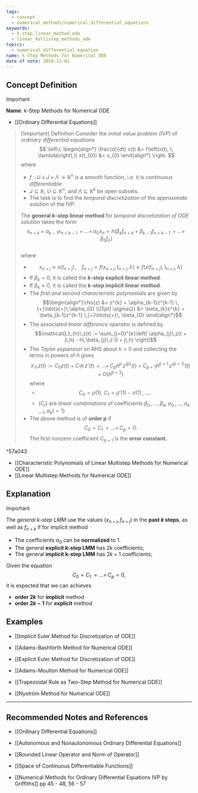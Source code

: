 ```yaml
---
tags:
  - concept
  - numerical_methods/numerical_differential_equations
keywords:
  - k_step_linear_method_ode
  - linear_multistep_methods_ode
topics:
  - numerical_differential_equation
name: k-Step Methods for Numerical ODE
date of note: 2024-11-01
---
```


## Concept Definition

>[!important]
>**Name**: k-Step Methods for Numerical ODE
- [[Ordinary Differential Equations]]



>[!important] Definition
>Consider the *initial value problem (IVP)* of *ordinary differential equations*
>$$
>\left\{
>\begin{align*}
>\frac{d}{dt} x(t) &= f\left(x(t), t, \lambda\right),\\
>x(t_{0}) &= x_{0}
>\end{align*}
>\right.
>$$
>where 
>- $f: U \times J \times \Lambda \to \mathbb{R}^n$ is a smooth function, i.e. it is *continuous differentiable*. 
>- $J \subseteq \mathbb{R}$, $U \subseteq \mathbb{R}^n$, and $\Lambda \subseteq \mathbb{R}^k$ be open subsets.
>- The task is to find the *temporal discretization* of the *approximate solution* of the IVP.
>  
>The **general $k$-step linear method** for *temporal discretization of ODE solution*  takes the form
>$$
>x_{n+k} + \alpha_{k-1}x_{n+k-1} \,{+}\ldots{+}\,\alpha_{0}x_{n} = h\left( \beta_{k}f_{n+k} + \beta_{k-1}f_{n+k-1}  \,{+}\ldots{+}\, \beta_{0}f_{n}\right) 
>$$  
>where
>- $$x_{n+j} \approx x(t_{n+j}), \quad f_{n+j} = f(x_{n+j}, t_{n+j}, \lambda) \approx f(x(t_{n+j}), t_{n+j}, \lambda)$$
>- If $\beta_{k} = 0$, it is called the **$k$-step explicit linear method**.
>- If $\beta_{k} \neq 0$, it is called the **$k$-step implicit linear method**.
>- The *first and second characteristic polynomials* are given by $$\begin{align*}\rho(z) &= z^{k} + \alpha_{k-1}z^{k-1} \,{+}\ldots{+}\,\alpha_{0} \\[5pt] \sigma(z) &= \beta_{k}z^{k} + \beta_{k-1}z^{k-1} \,{+}\ldots{+}\, \beta_{0} \end{align*}$$
>- The associated *linear difference operator* is defined by $$\mathcal{L}_{h}\,z(t) := \sum_{j=0}^{k}\left[ \alpha_{j}\,z(t + j\,h) - h\,\beta_{j}\,z'(t + j\,h)  \right]$$
>- The *Taylor expansion* on RHS about $h=0$ and collecting the terms in powers of $h$ gives $$\mathcal{L}_{h}\,z(t) := C_{0}z(t) + C_{1}h\,z'(t) \,{+}\ldots{+}\,C_{p}h^{p}\,z^{(p)}(t) + C_{p+1}h^{p+1}\,z^{(p+1)}(t) + O(h^{p+2})$$ where
>	- $$C_{0} = \rho(1), \; C_{1} = \rho'(1) - \sigma(1) \,{,}\ldots{,}\,$$
>	- $\{C_{i}\}$ are *linear combinations* of coefficients $\beta_{0}\,{,}\ldots{,}\,\beta_{k}, \alpha_{0} \,{,}\ldots{,}\, \alpha_{k-1}, \alpha_{k}(=1)$
>- The above method is of **order p** if $$C_{0} = C_{1} \,{=}\ldots{=}\,C_{p} = 0.$$ The first nonzero coefficient $C_{p+1}$ is the **error constant.**

^57a043


- [[Characteristic Polynomials of Linear Multistep Methods for Numerical ODE]]
- [[Linear Multistep Methods for Numerical ODE]]



## Explanation

>[!important]
>The *general k-step LMM* use the values $(x_{n+j}, f_{n+j})$ in the **past $k$ steps**, as well as $f_{n+k}$ if for implicit method 
>- The coefficients $\alpha_{0}$ can be **normalized** to $1$.
>- The general **explicit k-step LMM** has $2k$ coefficients; 
>- The general **implicit k-step LMM** has $2k+1$ coefficients; 
>  
>Given the equation  $$C_{0} = C_{1} \,{=}\ldots{=}\,C_{p} = 0,$$ it is expected that we can achieves 
>- **order $2k$** for **implicit** method
>- **order $2k-1$** for **explicit** method

## Examples


- [[Implicit Euler Method for Discretization of ODE]]

- [[Adams-Bashforth Method for Numerical ODE]]

- [[Explicit Euler Method for Discretization of ODE]]

- [[Adams-Moulton Method for Numerical ODE]]

- [[Trapezoidal Rule as Two-Step Method for Numerical ODE]]

- [[Nyström Method for Numerical ODE]]


-----------
##  Recommended Notes and References



- [[Ordinary Differential Equations]]
- [[Autonomous and Nonautonomous Ordinary Differential Equations]]
- [[Bounded Linear Operator and Norm of Operator]]
- [[Space of Continuous Differentiable Functions]]

- [[Numerical Methods for Ordinary Differential Equations IVP by Griffiths]] pp 45 - 48, 56 - 57